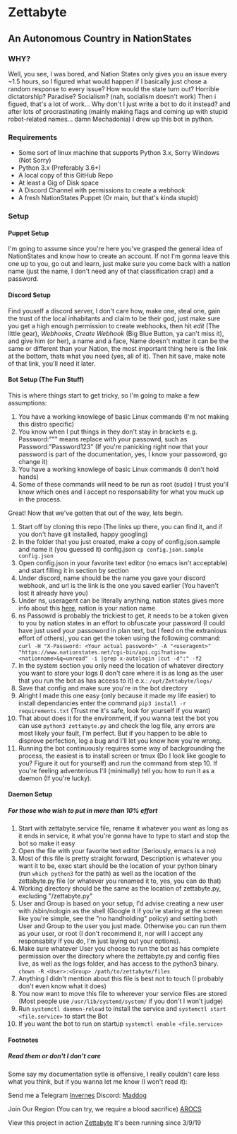 # Zettabyte
## An Autonomous Country in NationStates

### WHY?
Well, you see, I was bored, and Nation States only gives you an issue every ~1.5 hours, so I figured what would happen if I basically just chose a random response to every issue? How would the state turn out? Horrible dictatorship? Paradise? Socialism? (nah, socialism doesn't work) Then i figued, that's a lot of work... Why don't I just write a bot to do it instead? and after lots of procrastinating (mainly making flags and coming up with stupid robot-related names... damn Mechadonia) I drew up this bot in python.

### Requirements
* Some sort of linux machine that supports Python 3.x, Sorry Windows (Not Sorry)
* Python 3.x (Preferably 3.6+)
* A local copy of this GitHub Repo
* At least a Gig of Disk space
* A Discord Channel with permissions to create a webhook
* A fresh NationStates Puppet (Or main, but that's kinda stupid)

### Setup
#### Puppet Setup
I'm going to assume since you're here you've grasped the general idea of NationStates and know how to create an account. If not I'm gonna leave this one up to you, go out and learn, just make sure you come back with a nation name (just the name, I don't need any of that classification crap) and a password.

#### Discord Setup
Find youself a discord server, I don't care how, make one, steal one, gain the trust of the local inhabitants and claim to be their god, just make sure you get a high enough permission to create webhooks, then hit *edit* (The little gear), *Webhooks*, *Create Webhook* (Big Blue Button, ya can't miss it), and give him (or her), a name and a face, Name doesn't matter it can be the same or different than your Nation, the most important thing here is the link at the bottom, thats what you need (yes, all of it). Then hit save, make note of that link, you'll need it later.

#### Bot Setup (The Fun Stuff)
This is where things start to get tricky, so I'm going to make a few assumptions:

1. You have a working knowlege of basic Linux commands (I'm not making this distro specific)
2. You know when I put things in <brackets> they don't stay in brackets e.g. Password:"<passowrd>"" means replace <password> with your passowrd, such as Password:"Password123" (If you're panicking right now that your password is part of the documentation, yes, I know your passoword, go change it)
3. You have a working knowlege of basic Linux commands (I don't hold hands)
4. Some of these commands will need to be run as root (sudo) I trust you'll know which ones and I accept no responsability for what you muck up in the process.

Great! Now that we've gotten that out of the way, lets begin.

1. Start off by cloning this repo (The links up there, you can find it, and if you don't have git installed, happy googling)
2. In the folder that you just created, make a copy of config.json.sample and name it (you guessed it) config.json
	```cp config.json.sample config.json```
3. Open config.json in your favorite text editor (no emacs isn't acceptable) and start filling it in section by section
4. Under discord, name should be the name you gave your discord webhook, and url is the link is the one you saved earlier (You haven't lost it already have you)
5. Under ns, useragent can be literally anything, nation states gives more info about this [here](https://www.nationstates.net/pages/api.html#terms), nation is your nation name
6. ns Passowrd is probably the trickiest to get, it needs to be a token given to you by nation states in an effort to obfuscate your password (I could have just used your passoword in plan text, but I feed on the extranious effort of others), you can get the token using the following command:
	```curl -H "X-Password: <Your actual password>" -A "<useragent>" "https://www.nationstates.net/cgi-bin/api.cgi?nation=<nationname>&q=unread" -i |grep x-autologin |cut -d":" -f2```
7. In the system section you only need the location of whatever directory you want to store your logs (I don't care where it is as long as the user that you run the bot as has access to it) e.x.:
	```/opt/Zettabyte/logs/```
8. Save that config and make sure you're in the bot directory
9. Alright I made this one easy (only because it made my life easier) to install dependancies enter the command ```pip3 install -r requirements.txt``` (Trust me it's safe, look for yourself if you want)
10. That about does it for the environment, if you wanna test the bot you can use ```python3 zettabyte.py``` and check the log file, any errors are most likely your fault, I'm perfect. But if you happen to be able to disprove perfection, log a bug and I'll let you know how you're wrong.
11. Running the bot continuously requires some way of backgrounding the process, the easiest is to install screen or tmux (Do I look like google to you? Figure it out for yourself) and run the command from step 10. If you're feeling adventerious I'll (minimally) tell you how to run it as a daemon (If you're lucky).

#### Daemon Setup 
##### For those who wish to put in more than 10% effort
1. Start with zettabyte.service file, rename it whatever you want as long as it ends in service, it what you're gonna have to type to start and stop the bot so make it easy
2. Open the file with your favorite text editor (Seriously, emacs is a no)
3. Most of this file is pretty straight forward, Description is whatever you want it to be, exec start should be the location of your python binary (run ```which python3``` for the path) as well as the location of the zettabyte.py file (or whatever you renamed it to, yes, you can do that)
4. Working directory should be the same as the location of zettabyte.py, excluding "/zettabyte.py"
5. User and Group is based on your setup, I'd advise creating a new user with /sbin/nologin as the shell (Google it if you're staring at the screen like you're simple, see the "no handholding" policy) and setting both User and Group to the user you just made. Otherwise you can run them as your user, or root (I don't recommend it, nor will I accept any responsabity if you do, I'm just laying out your options).
6. Make sure whatever User you choose to run the bot as has complete permission over the directory where the zettabyte.py and config files live, as well as the logs folder, and has access to the python3 binary. ```chown -R <User>:<Group> /path/to/zettabyte/files```
7. Anything I didn't mention about this file is best not to touch (I probably don't even know what it does)
8. You now want to move this file to wherever your service files are stored (Most people use ```/usr/lib/systemd/system/``` if you don't I won't judge)
9. Run ```systemctl daemon-reload``` to install the service and ```systemctl start <file.service>``` to start the Bot
10. If you want the bot to run on startup ```systemctl enable <file.service>```

#### Footnotes
##### Read them or don't I don't care
Some say my documentation sytle is offensive, I really couldn't care less what you think, but if you wanna let me know (I won't read it):

Send me a Telegram [Invernes](https://www.nationstates.net/nation=invernes)
Discord: [Maddog](https://discordapp.com/users/maddog#6554)

Join Our Region (You can try, we require a blood sacrifice) [AROCS](https://www.nationstates.net/region=allied_region_of_conservative_states)

View this project in action [Zettabyte](https://www.nationstates.net/nation=zettabyte)
It's been running since 3/9/19 
